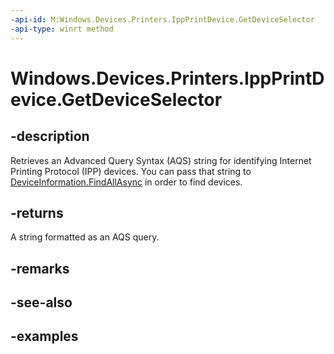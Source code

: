 ```yaml
---
-api-id: M:Windows.Devices.Printers.IppPrintDevice.GetDeviceSelector
-api-type: winrt method
---
```


# Windows.Devices.Printers.IppPrintDevice.GetDeviceSelector

<!--
public static string GetDeviceSelector ();
-->


## -description

Retrieves an Advanced Query Syntax (AQS) string for identifying Internet Printing Protocol (IPP) devices. You can pass that string to [DeviceInformation.FindAllAsync](../windows.devices.enumeration/deviceinformation_findallasync_1257462890.md) in order to find devices.

## -returns

A string formatted as an AQS query.

## -remarks

## -see-also

## -examples

